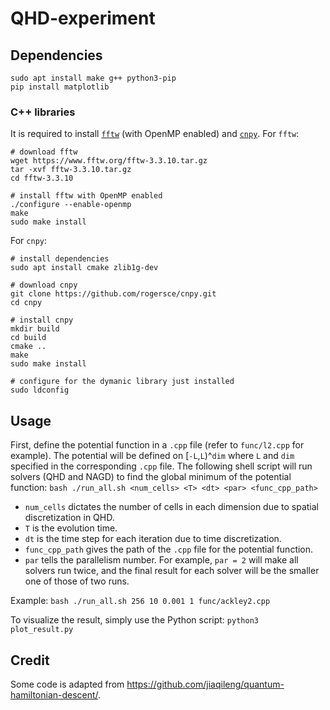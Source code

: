 # QHD-experiment

## Dependencies
```
sudo apt install make g++ python3-pip
pip install matplotlib
```

### C++ libraries
It is required to install [`fftw`](https://www.fftw.org) (with OpenMP enabled) and [`cnpy`](https://github.com/rogersce/cnpy).
For `fftw`:

```
# download fftw
wget https://www.fftw.org/fftw-3.3.10.tar.gz
tar -xvf fftw-3.3.10.tar.gz
cd fftw-3.3.10

# install fftw with OpenMP enabled
./configure --enable-openmp
make
sudo make install
```
For `cnpy`:
```
# install dependencies
sudo apt install cmake zlib1g-dev

# download cnpy
git clone https://github.com/rogersce/cnpy.git
cd cnpy

# install cnpy
mkdir build
cd build
cmake ..
make
sudo make install

# configure for the dymanic library just installed
sudo ldconfig
```

## Usage
First, define the potential function in a `.cpp` file (refer to `func/l2.cpp` for example). The potential will be defined on [`-L`,`L`)^`dim` where `L` and `dim` specified in the corresponding `.cpp` file.
The following shell script will run solvers (QHD and NAGD) to find the global minimum of the potential function:
`bash ./run_all.sh <num_cells> <T> <dt> <par> <func_cpp_path>`
-   `num_cells` dictates the number of cells in each dimension due to spatial discretization in QHD. 
-   `T` is the evolution time.
-   `dt` is the time step for each iteration due to time discretization. 
-   `func_cpp_path` gives the path of the `.cpp` file for the potential function.
-   `par` tells the parallelism number. For example, `par = 2` will make all solvers run twice, and the final result for each solver will be the smaller one of those of two runs.

Example:
`bash ./run_all.sh 256 10 0.001 1 func/ackley2.cpp`

To visualize the result, simply use the Python script:
`python3 plot_result.py`

## Credit 
Some code is adapted from https://github.com/jiaqileng/quantum-hamiltonian-descent/.